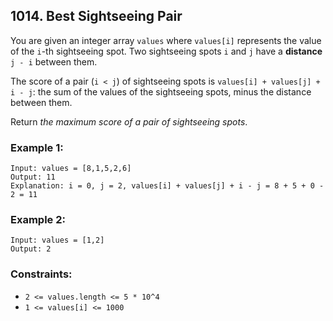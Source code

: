 ## 1014. Best Sightseeing Pair

You are given an integer array ```values``` where ```values[i]``` represents the value of the ```i```-th sightseeing spot. Two sightseeing spots ```i``` and ```j``` have a **distance** ```j - i``` between them.

The score of a pair (```i < j```) of sightseeing spots is ```values[i] + values[j] + i - j```: the sum of the values of the sightseeing spots, minus the distance between them.

Return *the maximum score of a pair of sightseeing spots*.

### Example 1:
```
Input: values = [8,1,5,2,6]
Output: 11
Explanation: i = 0, j = 2, values[i] + values[j] + i - j = 8 + 5 + 0 - 2 = 11
```
### Example 2:
```
Input: values = [1,2]
Output: 2
```

### Constraints:

* ```2 <= values.length <= 5 * 10^4```
* ```1 <= values[i] <= 1000```